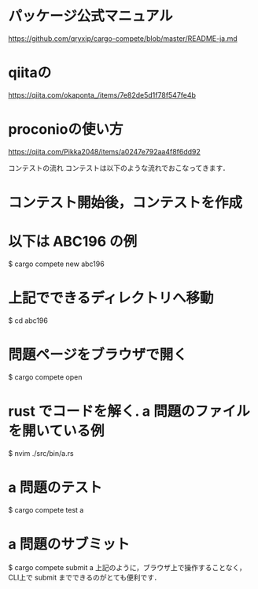 # パッケージ公式マニュアル
https://github.com/qryxip/cargo-compete/blob/master/README-ja.md

# qiitaの
https://qiita.com/okaponta_/items/7e82de5d1f78f547fe4b

# proconioの使い方
https://qiita.com/Pikka2048/items/a0247e792aa4f8f6dd92
 
コンテストの流れ
コンテストは以下のような流れでおこなってきます．

# コンテスト開始後，コンテストを作成
# 以下は ABC196 の例
$ cargo compete new abc196

# 上記でできるディレクトリへ移動
$ cd abc196

# 問題ページをブラウザで開く
$ cargo compete open

# rust でコードを解く. a 問題のファイルを開いている例
$ nvim ./src/bin/a.rs

# a 問題のテスト
$ cargo compete test a

# a 問題のサブミット
$ cargo compete submit a
上記のように，ブラウザ上で操作することなく，CLI上で submit までできるのがとても便利です．